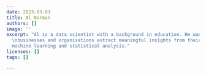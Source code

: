 ```yaml
---
date: 2023-03-03
title: Al Norman
authors: []
image: ''
excerpt: "Al is a data scientist with a background in education. He wants to help
  \nbusinesses and organisations extract meaningful insights from their \ndata, through
  machine learning and statistical analysis."
licenses: []
tags: []

---
```


